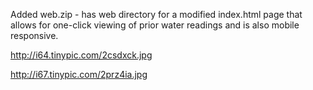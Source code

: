 Added web.zip -  has web directory for a modified index.html page that allows for one-click viewing of prior water readings and is also mobile responsive.


http://i64.tinypic.com/2csdxck.jpg


http://i67.tinypic.com/2prz4ia.jpg





